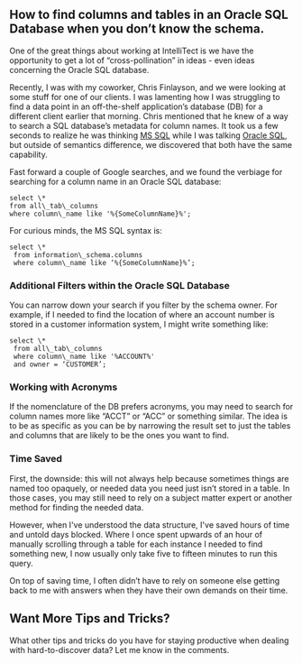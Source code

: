 

## How to find columns and tables in an Oracle SQL Database when you don’t know the schema.

One of the great things about working at IntelliTect is we have the opportunity to get a lot of “cross-pollination” in ideas - even ideas concerning the Oracle SQL database.

Recently, I was with my coworker, Chris Finlayson, and we were looking at some stuff for one of our clients. I was lamenting how I was struggling to find a data point in an off-the-shelf application’s database (DB) for a different client earlier that morning. Chris mentioned that he knew of a way to search a SQL database’s metadata for column names. It took us a few seconds to realize he was thinking [MS SQL](https://www.microsoft.com/en-us/sql-server) while I was talking [Oracle SQL](https://www.oracle.com/database/technologies/appdev/sqldeveloper-landing.html), but outside of semantics difference, we discovered that both have the same capability.

Fast forward a couple of Google searches, and we found the verbiage for searching for a column name in an Oracle SQL database:

```
select \*
from all\_tab\_columns
where column\_name like '%{SomeColumnName}%';
```

For curious minds, the MS SQL syntax is:

```
select \*
 from information\_schema.columns
 where column\_name like ‘%{SomeColumnName}%’;
```

### Additional Filters within the Oracle SQL Database

You can narrow down your search if you filter by the schema owner. For example, if I needed to find the location of where an account number is stored in a customer information system, I might write something like:

```
select \*
 from all\_tab\_columns
 where column\_name like '%ACCOUNT%'
 and owner = ‘CUSTOMER’;
```

### Working with Acronyms

If the nomenclature of the DB prefers acronyms, you may need to search for column names more like “ACCT” or “ACC” or something similar. The idea is to be as specific as you can be by narrowing the result set to just the tables and columns that are likely to be the ones you want to find.

### Time Saved

First, the downside: this will not always help because sometimes things are named too opaquely, or needed data you need just isn’t stored in a table. In those cases, you may still need to rely on a subject matter expert or another method for finding the needed data.

However, when I've understood the data structure, I've saved hours of time and untold days blocked. Where I once spent upwards of an hour of manually scrolling through a table for each instance I needed to find something new, I now usually only take five to fifteen minutes to run this query.

On top of saving time, I often didn’t have to rely on someone else getting back to me with answers when they have their own demands on their time.

## Want More Tips and Tricks?

What other tips and tricks do you have for staying productive when dealing with hard-to-discover data? Let me know in the comments.
